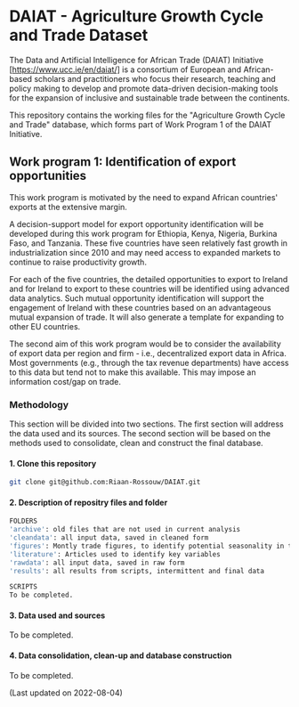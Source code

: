 # DAIAT - Agriculture Growth Cycle and Trade Dataset
The Data and Artificial Intelligence for African Trade (DAIAT) Initiative [https://www.ucc.ie/en/daiat/] is a consortium of European and African-based scholars and practitioners who focus their research, teaching and policy making to develop and promote data-driven decision-making tools for the expansion of inclusive and sustainable trade between the continents.

This repository contains the working files for the "Agriculture Growth Cycle and Trade" database, which forms part of Work Program 1 of the DAIAT Initiative.

## Work program 1: Identification of export opportunities
This work program is motivated by the need to expand African countries' exports at the extensive margin.

A decision-support model for export opportunity identification will be developed during this work program for Ethiopia, Kenya, Nigeria, Burkina Faso,  and Tanzania. These five countries have seen relatively fast growth in industrialization since 2010 and may need access to expanded markets to continue to raise productivity growth. 

For each of the five countries, the detailed opportunities to export to Ireland and for Ireland to export to these countries will be identified using advanced data analytics. Such mutual opportunity identification will support the engagement of Ireland with these countries based on an advantageous mutual expansion of trade. It will also generate a template for expanding to other EU countries.

The second aim of this work program would be to consider the availability of export data per region and firm - i.e., decentralized export data in Africa. Most governments (e.g., through the tax revenue departments) have access to this data but tend not to make this available. This may impose an information cost/gap on trade.

### Methodology
This section will be divided into two sections. The first section will address the data used and its sources. The second section will be based on the methods used to consolidate, clean and construct the final database.

#### 1. Clone this repository

```bash
git clone git@github.com:Riaan-Rossouw/DAIAT.git
```

#### 2. Description of repositry files and folder

```bash
FOLDERS
'archive': old files that are not used in current analysis
'cleandata': all input data, saved in cleaned form
'figures': Montly trade figures, to identify potential seasonality in trade
'literature': Articles used to identify key variables
'rawdata': all input data, saved in raw form
'results': all results from scripts, intermittent and final data

SCRIPTS
To be completed.
```

#### 3. Data used and sources
To be completed.

#### 4. Data consolidation, clean-up and database construction 
To be completed.

(Last updated on 2022-08-04)
